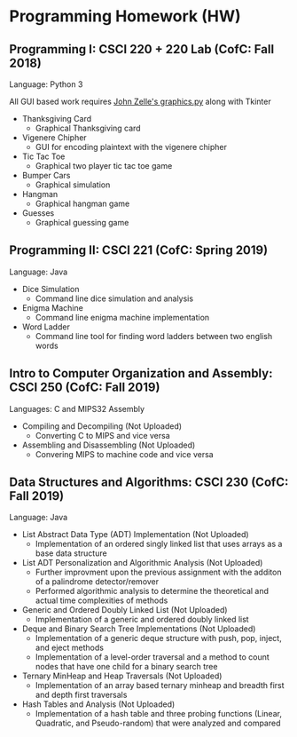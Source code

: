 # Programming Homework (HW)

## Programming I: CSCI 220 + 220 Lab (CofC: Fall 2018)
  Language: Python 3
  
  All GUI based work requires [John Zelle's graphics.py](https://mcsp.wartburg.edu/zelle/python/) along with Tkinter
- Thanksgiving Card
   - Graphical Thanksgiving card
- Vigenere Chipher
   - GUI for encoding plaintext with the vigenere chipher
- Tic Tac Toe
   - Graphical two player tic tac toe game
- Bumper Cars
  - Graphical simulation
- Hangman
  - Graphical hangman game
- Guesses
  - Graphical guessing game

## Programming II: CSCI 221 (CofC: Spring 2019)
  Language: Java
- Dice Simulation
  - Command line dice simulation and analysis
- Enigma Machine
  - Command line enigma machine implementation
- Word Ladder
  - Command line tool for finding word ladders between two english words

## Intro to Computer Organization and Assembly: CSCI 250 (CofC: Fall 2019)
  Languages: C and MIPS32 Assembly
- Compiling and Decompiling (Not Uploaded)
  - Converting C to MIPS and vice versa
- Assembling and Disassembling (Not Uploaded)
  - Convering MIPS to machine code and vice versa
  
## Data Structures and Algorithms: CSCI 230 (CofC: Fall 2019)
  Language: Java
- List Abstract Data Type (ADT) Implementation (Not Uploaded)
  - Implementation of an ordered singly linked list that uses arrays as a base data structure
- List ADT Personalization and Algorithmic Analysis (Not Uploaded)
  - Further improvment upon the previous assignment with the additon of a palindrome detector/remover
  - Performed algorithmic analysis to determine the theoretical and actual time complexities of methods
- Generic and Ordered Doubly Linked List (Not Uploaded)
  - Implementation of a generic and ordered doubly linked list
- Deque and Binary Search Tree Implementations (Not Uploaded)
  - Implementation of a generic deque structure with push, pop, inject, and eject methods
  - Implementation of a level-order traversal and a method to count nodes that have one child for a binary search tree
- Ternary MinHeap and Heap Traversals (Not Uploaded)
  - Implementation of an array based ternary minheap and breadth first and depth first traversals
- Hash Tables and Analysis (Not Uploaded)
  - Implementation of a hash table and three probing functions (Linear, Quadratic, and Pseudo-random) that were analyzed and compared
